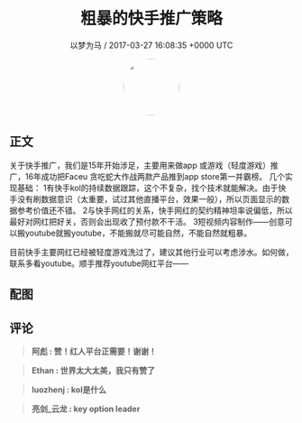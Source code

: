 <h1 align="center">粗暴的快手推广策略</h1>
<p align="center">
    <a>以梦为马 / 2017-03-27 16:08:35 &#43;0000 UTC</a>
</p>

<div align="center">
    <img src="https://images.zsxq.com/Fj5HPdNfY-6IrFnIzc_Zb0LAxNv5?e=1590940799&amp;token=kIxbL07-8jAj8w1n4s9zv64FuZZNEATmlU_Vm6zD:ZL4bl2jo6FzCTYYwy2LbZbMWxVw=" width="100" height="100" style="border:1px solid;border-radius:50%; color:#ffffff"/>
</div>

## 正文

<div>
关于快手推广，我们是15年开始涉足，主要用来做app 或游戏（轻度游戏）推广，16年成功把Faceu 贪吃蛇大作战两款产品推到app store第一并霸榜。
几个实现基础：
1有快手kol的持续数据跟踪，这个不复杂，找个技术就能解决。由于快手没有刷数据意识（太重要，试过其他直播平台，效果一般），所以页面显示的数据参考价值还不错。
2与快手网红的关系，快手网红的契约精神坦率说偏低，所以最好对网红把好关，否则会出现收了预付款不干活。
3短视频内容制作——创意可以搬youtube就搬youtube，不能搬就尽可能自然，不能自然就粗暴。

目前快手主要网红已经被轻度游戏洗过了，建议其他行业可以考虑涉水。如何做，联系多看youtube。顺手推荐youtube网红平台——




</div>

## 配图
<div class="image" align="center">

</div>

## 评论

<div align="left">
<div>

<blockquote >
<span> <strong>阿彪 : 赞！红人平台正需要！谢谢！ </strong></span>
</blockquote>

<blockquote >
<span> <strong>Ethan : 世界太大太美，我只有赞了 </strong></span>
</blockquote>

<blockquote >
<span> <strong>luozhenj : kol是什么 </strong></span>
</blockquote>

<blockquote >
<span> <strong>亮剑_云龙 : key option leader </strong></span>
</blockquote>

</div>
</div>